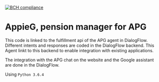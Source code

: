 [![BCH compliance](https://bettercodehub.com/edge/badge/Evert0x/AppiG?branch=master)](https://bettercodehub.com/)

# AppieG, pension manager for APG
This code is linked to the fulfillment api of the APG agent in DialogFlow.
Different intents and responses are coded in the DialogFlow backend. This Agent linkt to this backend to enable integration with existing applications.

The integration with the APG chat on the website and the Google assistant are done in the DialogFlow.


Using `Python 3.6.4`
